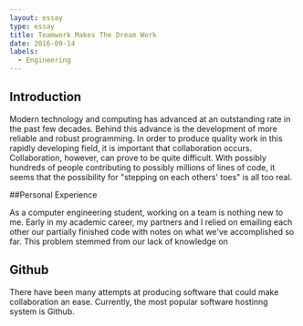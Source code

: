 ```yaml
---
layout: essay
type: essay
title: Teamwork Makes The Dream Work
date: 2016-09-14
labels:
  - Engineering
---
```



## Introduction

Modern technology and computing has advanced at an outstanding rate in the past few decades. Behind this advance is the development of more reliable and robust programming. In order to produce quality work in this rapidly developing field, it is important that collaboration occurs. Collaboration, however, can prove to be quite difficult. With possibly hundreds of people contributing to possibly millions of lines of code, it seems that the possibility for "stepping on each others' toes" is all too real. 

##Personal Experience

As a computer engineering student, working on a team is nothing new to me. Early in my academic career, my partners and I relied on emailing each other our partially finished code with notes on what we've accomplished so far. This problem stemmed from our lack of knowledge on 

## Github
There have been many attempts at producing software that could make collaboration an ease. Currently, the most popular software hostinng system is Github. 
